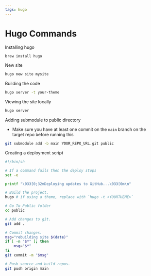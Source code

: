 ```yaml
---
tags: hugo
---
```


# Hugo Commands

Installing hugo

```bash
brew install hugo
```

New site

```bash
hugo new site mysite
```

Building the code

```bash
hugo server -t your-theme
```

Viewing the site locally

```bash
hugo server
```

Adding submodule to public directory

- Make sure you have at least one commit on the `main` branch on the target repo before running this

```bash
git submodule add -b main YOUR_REPO_URL.git public
```

Creating a deployment script

```bash
#!/bin/sh

# If a command fails then the deploy stops
set -e

printf "\033[0;32mDeploying updates to GitHub...\033[0m\n"

# Build the project.
hugo # if using a theme, replace with `hugo -t <YOURTHEME>`

# Go To Public folder
cd public

# Add changes to git.
git add .

# Commit changes.
msg="rebuilding site $(date)"
if [ -n "$*" ]; then
	msg="$*"
fi
git commit -m "$msg"

# Push source and build repos.
git push origin main
```